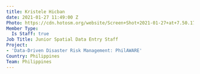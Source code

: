 ```yaml
---
title: Kristele Hicban
date: 2021-01-27 11:49:00 Z
Photo: https://cdn.hotosm.org/website/Screen+Shot+2021-01-27+at+7.50.17+PM.png
Member Type:
  Is Staff: true
Job Title: Junior Spatial Data Entry Staff
Project:
- 'Data-Driven Disaster Risk Management: PhilAWARE'
Country: Philippines
Team: Philippines
---
```


